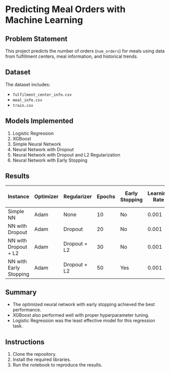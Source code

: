 # Predicting Meal Orders with Machine Learning

## Problem Statement
This project predicts the number of orders (`num_orders`) for meals using data from fulfillment centers, meal information, and historical trends.

## Dataset
The dataset includes:
- `fulfilment_center_info.csv`
- `meal_info.csv`
- `train.csv`

## Models Implemented
1. Logistic Regression
2. XGBoost
3. Simple Neural Network
4. Neural Network with Dropout
5. Neural Network with Dropout and L2 Regularization
6. Neural Network with Early Stopping

## Results
| Instance                | Optimizer | Regularizer     | Epochs | Early Stopping | Learning Rate | Test Loss (MSE) | Test MAE |
|-------------------------|-----------|-----------------|--------|----------------|---------------|------------------|----------|
| Simple NN              | Adam      | None            | 10     | No             | 0.001         | ...              | ...      |
| NN with Dropout        | Adam      | Dropout         | 20     | No             | 0.001         | ...              | ...      |
| NN with Dropout + L2   | Adam      | Dropout + L2    | 30     | No             | 0.001         | ...              | ...      |
| NN with Early Stopping | Adam      | Dropout + L2    | 50     | Yes            | 0.001         | ...              | ...      |

## Summary
- The optimized neural network with early stopping achieved the best performance.
- XGBoost also performed well with proper hyperparameter tuning.
- Logistic Regression was the least effective model for this regression task.

## Instructions
1. Clone the repository.
2. Install the required libraries.
3. Run the notebook to reproduce the results.